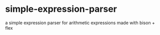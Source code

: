 simple-expression-parser
========================

a simple expression parser for arithmetic expressions made with bison + flex
